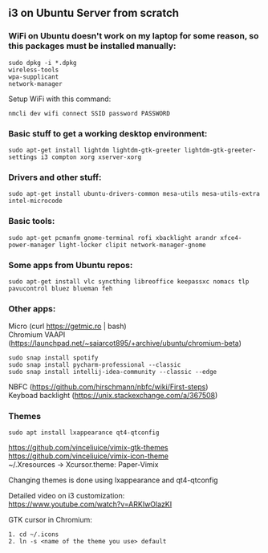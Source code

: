 i3 on Ubuntu Server from scratch
--------------------------------

### WiFi on Ubuntu doesn't work on my laptop for some reason, so this packages must be installed manually:
```
sudo dpkg -i *.dpkg  
wireless-tools
wpa-supplicant
network-manager
``` 

Setup WiFi with this command:  
```
nmcli dev wifi connect SSID password PASSWORD
```

### Basic stuff to get a working desktop environment:
```
sudo apt-get install lightdm lightdm-gtk-greeter lightdm-gtk-greeter-settings i3 compton xorg xserver-xorg
```

### Drivers and other stuff:
```
sudo apt-get install ubuntu-drivers-common mesa-utils mesa-utils-extra intel-microcode
```

### Basic tools:
```
sudo apt-get pcmanfm gnome-terminal rofi xbacklight arandr xfce4-power-manager light-locker clipit network-manager-gnome
```

### Some apps from Ubuntu repos:
```
sudo apt-get install vlc syncthing libreoffice keepassxc nomacs tlp pavucontrol bluez blueman feh
```

### Other apps:
Micro (curl https://getmic.ro | bash)  
Chromium VAAPI (https://launchpad.net/~saiarcot895/+archive/ubuntu/chromium-beta)  
```
sudo snap install spotify
sudo snap install pycharm-professional --classic
sudo snap install intellij-idea-community --classic --edge
``` 
NBFC (https://github.com/hirschmann/nbfc/wiki/First-steps)  
Keyboad backlight (https://unix.stackexchange.com/a/367508)  


### Themes
```
sudo apt install lxappearance qt4-qtconfig
```
https://github.com/vinceliuice/vimix-gtk-themes  
https://github.com/vinceliuice/vimix-icon-theme  
~/.Xresources -> Xcursor.theme: Paper-Vimix  

Changing themes is done using lxappearance and qt4-qtconfig

Detailed video on i3 customization:  
https://www.youtube.com/watch?v=ARKIwOlazKI

GTK cursor in Chromium:
```
1. cd ~/.icons
2. ln -s <name of the theme you use> default
```